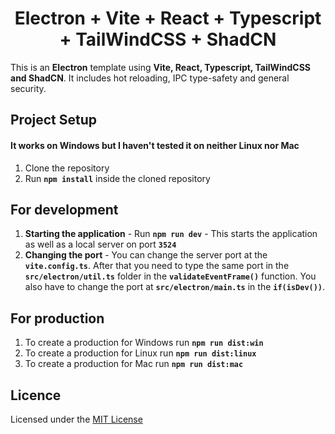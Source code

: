 <h1 align="center">Electron + Vite + React + Typescript + TailWindCSS + ShadCN</h1>

This is an **Electron** template using **Vite, React, Typescript, TailWindCSS and ShadCN**. It includes hot reloading, IPC type-safety and general security.

## Project Setup
#### It works on Windows but I haven't tested it on neither Linux nor Mac
1. Clone the repository
1. Run **```npm install```** inside the cloned repository

## For development
1. **Starting the application** - Run **```npm run dev```** - This starts the application as well as a local server on port **```3524```**
1. **Changing the port** - You can change the server port at the **```vite.config.ts```**. After that you need to type the same port in the **```src/electron/util.ts```** folder in the **```validateEventFrame()```** function. You also have to change the port at **```src/electron/main.ts```** in the **```if(isDev())```**. 

## For production
1. To create a production for Windows run **```npm run dist:win```**
1. To create a production for Linux run **```npm run dist:linux```**
1. To create a production for Mac run **```npm run dist:mac```**

## Licence
Licensed under the [MIT License](https://choosealicense.com/licenses/mit/)

